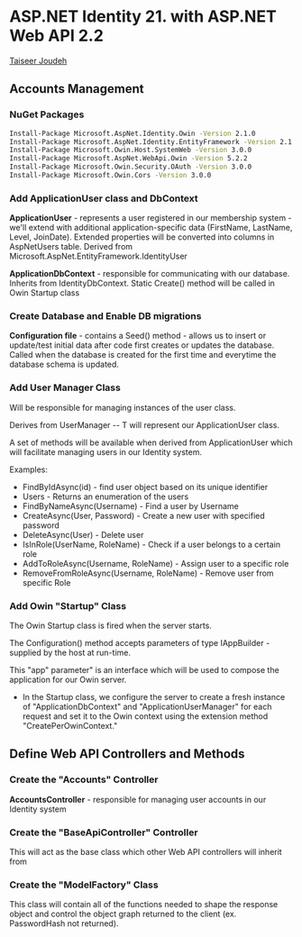 # ASP.NET Identity 21. with ASP.NET Web API 2.2

[Taiseer Joudeh](http://bitoftech.net/2015/01/21/asp-net-identity-2-with-asp-net-web-api-2-accounts-management/)

## Accounts Management

### NuGet Packages

```bash
Install-Package Microsoft.AspNet.Identity.Owin -Version 2.1.0
Install-Package Microsoft.AspNet.Identity.EntityFramework -Version 2.1.0
Install-Package Microsoft.Owin.Host.SystemWeb -Version 3.0.0
Install-Package Microsoft.AspNet.WebApi.Owin -Version 5.2.2
Install-Package Microsoft.Owin.Security.OAuth -Version 3.0.0
Install-Package Microsoft.Owin.Cors -Version 3.0.0
```

### Add ApplicationUser class and DbContext

**ApplicationUser** - represents a user registered in our membership system - we'll extend with additional application-specific data (FirstName, LastName, Level, JoinDate). Extended properties will be converted into columns in AspNetUsers table. Derived from Microsoft.AspNet.EntityFramework.IdentityUser

**ApplicationDbContext** - responsible for communicating with our database. Inherits from IdentityDbContext. Static Create() method will be called in Owin Startup class

### Create Database and Enable DB migrations

**Configuration file** - contains a Seed() method - allows us to insert or update/test initial data after code first creates or updates the database. Called when the database is created for the first time and everytime the database schema is updated.

### Add User Manager Class

Will be responsible for managing instances of the user class.

Derives from UserManager<T> -- T will represent our ApplicationUser class.

A set of methods will be available when derived from ApplicationUser which will facilitate managing users in our Identity system.

Examples:
  - FindByIdAsync(id) - find user object based on its unique identifier
  - Users - Returns an enumeration of the users
  - FindByNameAsync(Username) - Find a user by Username
  - CreateAsync(User, Password) - Create a new user with specified password
  - DeleteAsync(User) - Delete user
  - IsInRole(UserName, RoleName) - Check if a user belongs to a certain role
  - AddToRoleAsync(Username, RoleName) - Assign user to a specific role
  - RemoveFromRoleAsync(Username, RoleName) - Remove user from specific Role

### Add Owin "Startup" Class

The Owin Startup class is fired when the server starts. 

The Configuration() method accepts parameters of type IAppBuilder - supplied by the host at run-time.

This "app" parameter" is an interface which will be used to compose the application for our Owin server. 

- In the Startup class, we configure the server to create a fresh instance of "ApplicationDbContext" and "ApplicationUserManager" for each request and set it to the Owin context using the extension method "CreatePerOwinContext."

## Define Web API Controllers and Methods

### Create the "Accounts" Controller

**AccountsController** - responsible for managing user accounts in our Identity system

### Create the "BaseApiController" Controller

This will act as the base class which other Web API controllers will inherit from

### Create the "ModelFactory" Class

This class will contain all of the functions needed to shape the response object and control the object graph returned to the client (ex. PasswordHash not returned).

